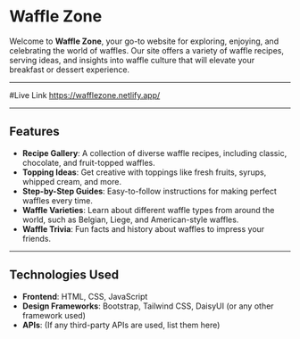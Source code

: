 # Waffle Zone

Welcome to **Waffle Zone**, your go-to website for exploring, enjoying, and celebrating the world of waffles. Our site offers a variety of waffle recipes, serving ideas, and insights into waffle culture that will elevate your breakfast or dessert experience.

---

#Live Link
https://wafflezone.netlify.app/

---

## Features

- **Recipe Gallery**: A collection of diverse waffle recipes, including classic, chocolate, and fruit-topped waffles.  
- **Topping Ideas**: Get creative with toppings like fresh fruits, syrups, whipped cream, and more.  
- **Step-by-Step Guides**: Easy-to-follow instructions for making perfect waffles every time.  
- **Waffle Varieties**: Learn about different waffle types from around the world, such as Belgian, Liege, and American-style waffles.  
- **Waffle Trivia**: Fun facts and history about waffles to impress your friends.  

---

## Technologies Used

- **Frontend**: HTML, CSS, JavaScript  
- **Design Frameworks**: Bootstrap, Tailwind CSS, DaisyUI (or any other framework used)  
- **APIs**: (If any third-party APIs are used, list them here)  
